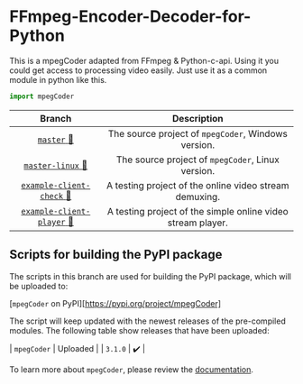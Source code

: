 # FFmpeg-Encoder-Decoder-for-Python

This is a mpegCoder adapted from FFmpeg & Python-c-api. Using it you could get access to processing video easily. Just use it as a common module in python like this.

```python
import mpegCoder
```

|     Branch      |  Description  |
| :-------------: | :-----------: |
| [`master` :link:][git-master] | The source project of `mpegCoder`, Windows version. |
| [`master-linux` :link:][git-linux] | The source project of `mpegCoder`, Linux version. |
| [`example-client-check` :link:][exp1] | A testing project of the online video stream demuxing. |
| [`example-client-player` :link:][exp2] | A testing project of the simple online video stream player. |

## Scripts for building the PyPI package

The scripts in this branch are used for building the PyPI package, which will be uploaded to:

[`mpegCoder` on PyPI][https://pypi.org/project/mpegCoder]

The script will keep updated with the newest releases of the pre-compiled modules. The following table show releases that have been uploaded:

| `mpegCoder` | Uploaded |
| `3.1.0` | :heavy_check_mark: |

To learn more about `mpegCoder`, please review the [documentation][docs].

[git-master]:https://github.com/cainmagi/FFmpeg-Encoder-Decoder-for-Python "master (Windows)"
[git-linux]:https://github.com/cainmagi/FFmpeg-Encoder-Decoder-for-Python/tree/master-linux "master (Linux)"
[exp1]:https://github.com/cainmagi/FFmpeg-Encoder-Decoder-for-Python/tree/example-client-check "check the client"
[exp2]:https://github.com/cainmagi/FFmpeg-Encoder-Decoder-for-Python/tree/example-client-player "client with player"
[docs]:https://cainmagi.github.io/FFmpeg-Encoder-Decoder-for-Python "Documentation of mpegCoder"
